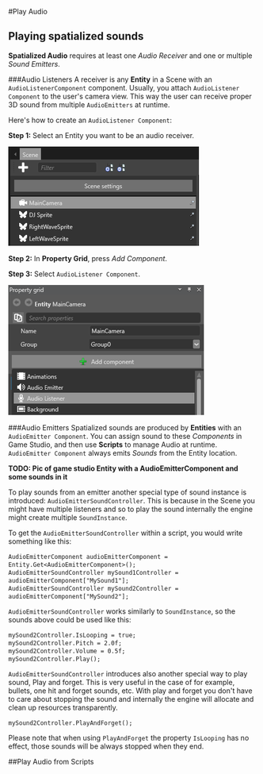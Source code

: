 #Play Audio


## Playing spatialized sounds
**Spatialized Audio** requires at least one _Audio Receiver_ and one or multiple _Sound Emitters_.

###Audio Listeners
A receiver is any **Entity** in a Scene with an `AudioListenerComponent` component.
Usually, you attach `AudioListener Component` to the user's camera view.
This way the user can receive proper 3D sound from multiple `AudioEmitters` at runtime.

Here's how to create an `AudioListener Component`:

**Step 1:** Select an Entity you want to be an audio receiver.

![Select an Entity](media/audio-add-audiolistener-component-select-entity.png)

**Step 2:** In **Property Grid**, press _Add Component_.

**Step 3:** Select `AudioListener Component`.

![Add AudioListener Component](media/audio-add-audiolistener-component.png)

###Audio Emitters
Spatialized sounds are produced by **Entities** with an `AudioEmitter Component`.
You can assign sound to these _Components_ in Game Studio, and then use **Scripts** to manage Audio at runtime.
`AudioEmitter Component` always emits _Sounds_ from the Entity location.

**TODO: Pic of game studio Entity with a AudioEmitterComponent and some sounds in it**

To play sounds from an emitter another special type of sound instance is introduced: `AudioEmitterSoundController`.
This is because in the Scene you might have multiple listeners and so to play the sound internally the engine might create multiple `SoundInstance`.


To get the `AudioEmitterSoundController` within a script, you would write something like this:
```
AudioEmitterComponent audioEmitterComponent = Entity.Get<AudioEmitterComponent>();
AudioEmitterSoundController mySound1Controller = audioEmitterComponent["MySound1"];
AudioEmitterSoundController mySound2Controller = audioEmitterComponent["MySound2"];
```

`AudioEmitterSoundController` works similarly to `SoundInstance`, so the sounds above could be used like this:
```
mySound2Controller.IsLooping = true;
mySound2Controller.Pitch = 2.0f;
mySound2Controller.Volume = 0.5f;
mySound2Controller.Play();
```

`AudioEmitterSoundController` introduces also another special way to play sound, Play and forget.
This is very useful in the case of for example, bullets, one hit and forget sounds, etc.
With play and forget you don't have to care about stopping the sound and internally the engine will allocate and clean up resources transparently.
```
mySound2Controller.PlayAndForget();
```
Please note that when using `PlayAndForget` the property `IsLooping` has no effect, those sounds will be always stopped when they end.

##Play Audio from Scripts
